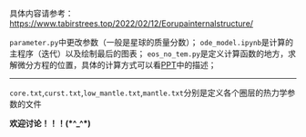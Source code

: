 
具体内容请参考：
https://www.tabirstrees.top/2022/02/12/Eorupainternalstructure/

`parameter.py`中更改参数（一般是星球的质量分数）；
`ode_model.ipynb`是计算的主程序（迭代）以及绘制最后的图表；
`eos_no_tem.py`是定义计算函数的地方，求解微分方程的位置，具体的计算方式可以看[PPT](木卫二内部结构研究汇报.pptx)中的描述；

---

`core.txt`,`curst.txt`,`low_mantle.txt`,`mantle.txt`分别是定义各个圈层的热力学参数的文件

**欢迎讨论！！！(\*\^\_\^\*)**
